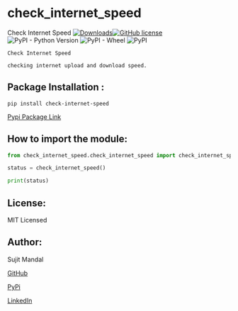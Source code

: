 # check_internet_speed
Check Internet Speed
[![Downloads](https://static.pepy.tech/personalized-badge/check-internet-speed?period=total&units=international_system&left_color=black&right_color=blue&left_text=Downloads)](https://pepy.tech/project/check-internet-speed)[![GitHub license](https://img.shields.io/github/license/sujitmandal/check-internet-speed)](https://github.com/sujitmandal/check-internet-speed/blob/master/LICENSE) ![PyPI - Python Version](https://img.shields.io/pypi/pyversions/check-internet-speed) ![PyPI - Wheel](https://img.shields.io/pypi/wheel/check-internet-speed) ![PyPI](https://img.shields.io/pypi/v/check-internet-speed) 




```
Check Internet Speed

checking internet upload and download speed.
```


## Package Installation : 
```
pip install check-internet-speed
```
[Pypi Package Link](https://pypi.org/project/check-internet-speed/)


## How to import the module:
```python
from check_internet_speed.check_internet_speed import check_internet_speed

status = check_internet_speed()

print(status)
```





## License:
MIT Licensed

## Author:
Sujit Mandal

[GitHub](https://github.com/sujitmandal)

[PyPi](https://pypi.org/user/sujitmandal/)

[LinkedIn](https://www.linkedin.com/in/sujit-mandal-91215013a/)
